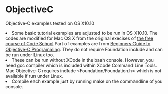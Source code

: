 # ObjectiveC
Objective-C examples tested on OS X10.10
<li>Some basic tutorial examples are adjusted to be run in OS X10.10.
 The codes are modified for Mac OS X from the original execises of
 <a href="https://www.codeschool.com/courses/try-objective-c">the free course of Code School</a>
 Part of examples are from <a href="http://gnustep.made-it.com/BG-objc/">Beginners Guide to Objective-C Programming</a>.
 They do not require Foundation include and can be run under Linux too.
<li>These can be run without XCode in the bash console. However, you need gcc compiler which is included 
within Xcode Command Line Tools. Mac Objective-C requires include &lt;Foundation/Foundation.h&gt;
 which is not available if run under Linux.
<li>Compile each example just by running make on the commandline of you console.</li>

